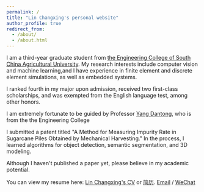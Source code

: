 ```yaml
---
permalink: /
title: "Lin Changxing's personal website"
author_profile: true
redirect_from: 
  - /about/
  - /about.html
---
```




I am a third-year graduate student from  [the Engineering College of South China Agricultural University](https://gcxy.scau.edu.cn/main.htm). My research interests include computer vision and machine learning,and I have experience in finite element and discrete element simulations, as well as embedded systems.

I ranked fourth in my major upon admission, received two first-class scholarships, and was exempted from the English language test, among other honors.

I am extremely fortunate to be guided by Professor [Yang Dantong](https://gcxy.scau.edu.cn/2015/0318/c16514a348800/page.htm), who is from the the Engineering College

I submitted a patent titled "A Method for Measuring Impurity Rate in Sugarcane Piles Obtained by Mechanical Harvesting." In the process, I learned algorithms for object detection, semantic segmentation, and 3D modeling.

Although I haven't published a paper yet, please believe in my academic potential.

You can view my resume here: [Lin Changxing's CV](../assets/resume.pdf) or [简历](../assets/简历.pdf).
[Email](mailto:1729919327@qq.com) / [WeChat](../assets/m10.png)

